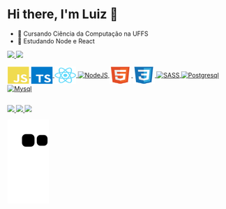 # Hi there, I'm Luiz 👋

- 🔭 Cursando Ciência da Computação na UFFS
- 🌱 Estudando Node e React 

<div>
  <a href="https://github.com/Lugui14">
   
  <img height="180em" src="https://github-readme-stats.vercel.app/api?username=Lugui14&show_icons=true&theme=merko&include_all_commits=true&count_private=true"/>
    
  <img height="180em" src="https://github-readme-stats.vercel.app/api/top-langs/?username=Lugui14&layout=compact&langs_count=7&theme=merko"/>
</div>
  
<div style="display: inline_block"><br>
  
  <img align="center" alt="Js" height="40" width="50" src="https://raw.githubusercontent.com/devicons/devicon/master/icons/javascript/javascript-plain.svg">
  <img align="center" alt="Ts" height="40" width="50" src="https://raw.githubusercontent.com/devicons/devicon/master/icons/typescript/typescript-plain.svg">
  <img align="center" alt="React" height="40" width="50" src="https://raw.githubusercontent.com/devicons/devicon/master/icons/react/react-original.svg">
  <img align="center" alt="NodeJS" height="40" width="50" src="https://cdn.jsdelivr.net/gh/devicons/devicon/icons/nodejs/nodejs-original.svg">
  
  <img align="center" alt="HTML" height="40" width="50" src="https://raw.githubusercontent.com/devicons/devicon/master/icons/html5/html5-original.svg">
  <img align="center" alt="CSS" height="40" width="50" src="https://raw.githubusercontent.com/devicons/devicon/master/icons/css3/css3-original.svg">
  <img align="center" alt="SASS" height="40" width="45" src="https://cdn.jsdelivr.net/gh/devicons/devicon/icons/sass/sass-original.svg" />
          
  
  <img align="center" alt="Postgresql" height="40" width="50" src="https://cdn.jsdelivr.net/gh/devicons/devicon/icons/postgresql/postgresql-original-wordmark.svg" />
  <img align="center" alt="Mysql" height="40" width="50" src="https://cdn.jsdelivr.net/gh/devicons/devicon/icons/mysql/mysql-original-wordmark.svg" />

</div>
  
  ##
  
<div style="display: inline_block"> 
  <a href="https://www.instagram.com/luizguizl" target="_blank">
    <img src="https://img.shields.io/badge/-Instagram-%23E4405F?style=for-the-badge&logo=instagram&logoColor=white" target="_blank">
  </a>
  <a href="mailto:zanelallopes9977@gmail.com">
    <img src="https://img.shields.io/badge/-Gmail-%23333?style=for-the-badge&logo=gmail&logoColor=white" target="_blank">
  </a>  
  <a href="https://www.linkedin.com/in/luiz-guilherme-zanella-lopes-b929791b0/" target="_blank">
    <img src="https://img.shields.io/badge/-LinkedIn-%230077B5?style=for-the-badge&logo=linkedin&logoColor=white" target="_blank">
  </a> 
</div>
  
![Snake animation](https://github.com/Lugui14/Lugui14/blob/output/github-contribution-grid-snake.svg)
